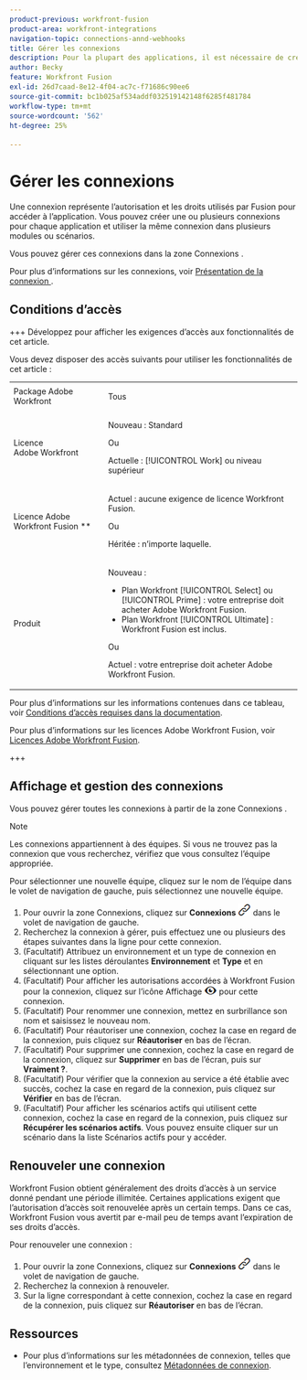 ```yaml
---
product-previous: workfront-fusion
product-area: workfront-integrations
navigation-topic: connections-annd-webhooks
title: Gérer les connexions
description: Pour la plupart des applications, il est nécessaire de créer une connexion par laquelle Adobe Workfront Fusion peut communiquer avec le service tiers donné en fonction des paramètres du scénario spécifique.
author: Becky
feature: Workfront Fusion
exl-id: 26d7caad-8e12-4f04-ac7c-f71686c90ee6
source-git-commit: bc1b025af534addf032519142148f6285f481784
workflow-type: tm+mt
source-wordcount: '562'
ht-degree: 25%

---
```


# Gérer les connexions

Une connexion représente l’autorisation et les droits utilisés par Fusion pour accéder à l’application. Vous pouvez créer une ou plusieurs connexions pour chaque application et utiliser la même connexion dans plusieurs modules ou scénarios.

Vous pouvez gérer ces connexions dans la zone Connexions .

Pour plus d’informations sur les connexions, voir [ Présentation de la connexion ](/help/workfront-fusion/get-started-with-fusion/understand-fusion/connection-overview.md).

## Conditions d’accès

+++ Développez pour afficher les exigences d’accès aux fonctionnalités de cet article.

Vous devez disposer des accès suivants pour utiliser les fonctionnalités de cet article :

<table style="table-layout:auto">
 <col> 
 <col> 
 <tbody> 
  <tr> 
   <td role="rowheader">Package Adobe Workfront</td> 
   <td> <p>Tous</p> </td> 
  </tr> 
  <tr data-mc-conditions=""> 
   <td role="rowheader">Licence Adobe Workfront</td> 
   <td> <p>Nouveau : Standard</p><p>Ou</p><p>Actuelle : [!UICONTROL Work] ou niveau supérieur</p> </td> 
  </tr> 
  <tr> 
   <td role="rowheader">Licence Adobe Workfront Fusion **</td> 
   <td>
   <p>Actuel : aucune exigence de licence Workfront Fusion.</p>
   <p>Ou</p>
   <p>Héritée : n’importe laquelle. </p>
   </td> 
  </tr> 
  <tr> 
   <td role="rowheader">Produit</td> 
   <td>
   <p>Nouveau :</p> <ul><li>Plan Workfront [!UICONTROL Select] ou [!UICONTROL Prime] : votre entreprise doit acheter Adobe Workfront Fusion.</li><li>Plan Workfront [!UICONTROL Ultimate] : Workfront Fusion est inclus.</li></ul>
   <p>Ou</p>
   <p>Actuel : votre entreprise doit acheter Adobe Workfront Fusion.</p>
   </td> 
  </tr>
 </tbody> 
</table>

Pour plus d’informations sur les informations contenues dans ce tableau, voir [Conditions d’accès requises dans la documentation](/help/workfront-fusion/references/licenses-and-roles/access-level-requirements-in-documentation.md).

Pour plus d’informations sur les licences Adobe Workfront Fusion, voir [Licences Adobe Workfront Fusion](/help/workfront-fusion/set-up-and-manage-workfront-fusion/licensing-operations-overview/license-automation-vs-integration.md).

+++

## Affichage et gestion des connexions

Vous pouvez gérer toutes les connexions à partir de la zone Connexions .

>[!NOTE]
>
>Les connexions appartiennent à des équipes. Si vous ne trouvez pas la connexion que vous recherchez, vérifiez que vous consultez l’équipe appropriée.
>
>Pour sélectionner une nouvelle équipe, cliquez sur le nom de l’équipe dans le volet de navigation de gauche, puis sélectionnez une nouvelle équipe.

1. Pour ouvrir la zone Connexions, cliquez sur **Connexions** ![Icône Connexions](assets/connections-icon.png) dans le volet de navigation de gauche.
1. Recherchez la connexion à gérer, puis effectuez une ou plusieurs des étapes suivantes dans la ligne pour cette connexion.
1. (Facultatif) Attribuez un environnement et un type de connexion en cliquant sur les listes déroulantes **Environnement** et **Type** et en sélectionnant une option.
1. (Facultatif) Pour afficher les autorisations accordées à Workfront Fusion pour la connexion, cliquez sur l’icône Affichage ![Afficher les autorisations de connexion](assets/view-connection-permissions.png) pour cette connexion.
1. (Facultatif) Pour renommer une connexion, mettez en surbrillance son nom et saisissez le nouveau nom.
1. (Facultatif) Pour réautoriser une connexion, cochez la case en regard de la connexion, puis cliquez sur **Réautoriser** en bas de l’écran.
1. (Facultatif) Pour supprimer une connexion, cochez la case en regard de la connexion, cliquez sur **Supprimer** en bas de l’écran, puis sur **Vraiment ?**.
1. (Facultatif) Pour vérifier que la connexion au service a été établie avec succès, cochez la case en regard de la connexion, puis cliquez sur **Vérifier** en bas de l’écran.
1. (Facultatif) Pour afficher les scénarios actifs qui utilisent cette connexion, cochez la case en regard de la connexion, puis cliquez sur **Récupérer les scénarios actifs**. Vous pouvez ensuite cliquer sur un scénario dans la liste Scénarios actifs pour y accéder.

## Renouveler une connexion

Workfront Fusion obtient généralement des droits d’accès à un service donné pendant une période illimitée. Certaines applications exigent que l’autorisation d’accès soit renouvelée après un certain temps. Dans ce cas, Workfront Fusion vous avertit par e-mail peu de temps avant l’expiration de ses droits d’accès.

Pour renouveler une connexion :

1. Pour ouvrir la zone Connexions, cliquez sur **Connexions** ![Icône Connexions](assets/connections-icon.png) dans le volet de navigation de gauche.
1. Recherchez la connexion à renouveler.
1. Sur la ligne correspondant à cette connexion, cochez la case en regard de la connexion, puis cliquez sur **Réautoriser** en bas de l’écran.

## Ressources

* Pour plus d’informations sur les métadonnées de connexion, telles que l’environnement et le type, consultez [Métadonnées de connexion](/help/workfront-fusion/references/connections/connection-metadata.md).
